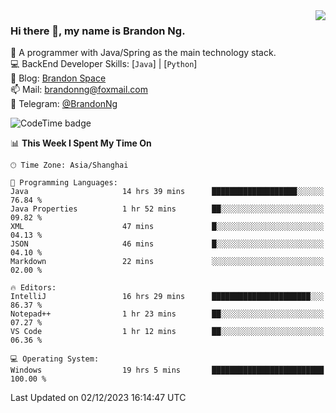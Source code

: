 <img  align="right" src="https://github-readme-stats-brandon0824.vercel.app/api/top-langs/?username=brandon0824&layout=compact">

### Hi there 👋, my name is Brandon Ng.

🌱 A programmer with Java/Spring as the main technology stack.  
💻 BackEnd Developer Skills: [`Java`] | [`Python`]  
📝 Blog: [Brandon Space](https://brandonng.tech)  
📫 Mail: brandonng@foxmail.com  
📰 Telegram: [@BrandonNg](https://t.me/BrandonNg24)  

![CodeTime badge](https://img.shields.io/endpoint?style=flat-square&url=https%3A%2F%2Fapi.codetime.dev%2Fshield%3Fid%3D128%26project%3D%26in%3D604800000)

<!--START_SECTION:waka-->
📊 **This Week I Spent My Time On** 

```text
🕑︎ Time Zone: Asia/Shanghai

💬 Programming Languages: 
Java                     14 hrs 39 mins      ███████████████████░░░░░░   76.84 % 
Java Properties          1 hr 52 mins        ██░░░░░░░░░░░░░░░░░░░░░░░   09.82 % 
XML                      47 mins             █░░░░░░░░░░░░░░░░░░░░░░░░   04.13 % 
JSON                     46 mins             █░░░░░░░░░░░░░░░░░░░░░░░░   04.10 % 
Markdown                 22 mins             ░░░░░░░░░░░░░░░░░░░░░░░░░   02.00 % 

🔥 Editors: 
IntelliJ                 16 hrs 29 mins      ██████████████████████░░░   86.37 % 
Notepad++                1 hr 23 mins        ██░░░░░░░░░░░░░░░░░░░░░░░   07.27 % 
VS Code                  1 hr 12 mins        ██░░░░░░░░░░░░░░░░░░░░░░░   06.36 % 

💻 Operating System: 
Windows                  19 hrs 5 mins       █████████████████████████   100.00 % 
```


 Last Updated on 02/12/2023 16:14:47 UTC
<!--END_SECTION:waka-->
